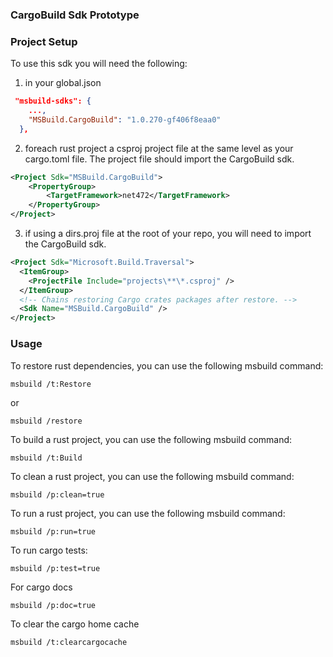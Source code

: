 ### CargoBuild Sdk Prototype

### Project Setup
To use this sdk you will need the following:

1) in your global.json
```json
 "msbuild-sdks": {
    ...,
    "MSBuild.CargoBuild": "1.0.270-gf406f8eaa0"
  },
```

2) foreach rust project a csproj project file at the same level as your cargo.toml file. The project file should import the CargoBuild sdk.
```xml
<Project Sdk="MSBuild.CargoBuild">
    <PropertyGroup>
        <TargetFramework>net472</TargetFramework>
    </PropertyGroup>
</Project>
```

3) if using a dirs.proj file at the root of your repo, you will need to import the CargoBuild sdk.
```xml
<Project Sdk="Microsoft.Build.Traversal">
  <ItemGroup>
    <ProjectFile Include="projects\**\*.csproj" />
  </ItemGroup>
  <!-- Chains restoring Cargo crates packages after restore. -->
  <Sdk Name="MSBuild.CargoBuild" />
</Project>
```

### Usage
To restore rust dependencies, you can use the following msbuild command:
```shell
msbuild /t:Restore
```
or 
```shell
msbuild /restore
``` 

To build a rust project, you can use the following msbuild command:
```shell
msbuild /t:Build
```

To clean a rust project, you can use the following msbuild command:
```shell
msbuild /p:clean=true
```

To run a rust project, you can use the following msbuild command:
```shell
msbuild /p:run=true
```

To run cargo tests:
```shell
msbuild /p:test=true
```

For cargo docs
```shell
msbuild /p:doc=true
```

To clear the cargo home cache
```shell
msbuild /t:clearcargocache
```